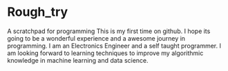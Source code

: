 # Rough_try
A scratchpad for programming
This is my first time on github. I hope its going to be a wonderful experience and a awesome journey in programming.
I am an Electronics Engineer and a self taught programmer. I am looking forward to learning techniques to 
improve my algorithmic knowledge in machine learning and data science.
